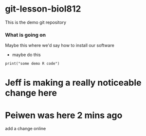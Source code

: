 # git-lesson-biol812
This is the demo git repository 
### What is going on

Maybe this where we'd say how to install our software

  * maybe do this
  
```{r}
print("some demo R code")
```

# Jeff is making a really noticeable change here
# Peiwen was here 2 mins ago
add a change online
